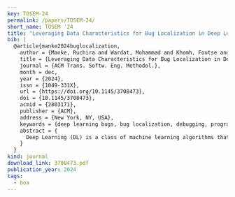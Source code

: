 ```yaml
---
key: TOSEM-24
permalink: /papers/TOSEM-24/
short_name: TOSEM '24
title: "Leveraging Data Characteristics for Bug Localization in Deep Learning Programs"
bib: |
  @article{manke2024buglocalization,
    author = {Manke, Ruchira and Wardat, Mohammad and Khomh, Foutse and Rajan, Hridesh},
    title = {Leveraging Data Characteristics for Bug Localization in Deep Learning Programs},
    journal = {ACM Trans. Softw. Eng. Methodol.},
    month = dec,
    year = {2024},
    issn = {1049-331X},
    url = {https://doi.org/10.1145/3708473},
    doi = {10.1145/3708473},
    acmid = {2803171},
    publisher = {ACM},
    address = {New York, NY, USA},
    keywords = {deep learning bugs, bug localization, debugging, program analysis},
    abstract = {
      Deep Learning (DL) is a class of machine learning algorithms that are used in a wide variety of applications. Like any software system, DL programs can have bugs. To support bug localization in DL programs, several tools have been proposed in the past. As most of the bugs that occur due to improper model structure known as structural bugs lead to inadequate performance during training, it is challenging for developers to identify the root cause and address these bugs. To support bug detection and localization in DL programs, in this paper, we propose Theia, which detects and localizes structural bugs in DL programs. Unlike the previous works, Theia considers the training dataset characteristics to automatically detect bugs in DL programs developed using two deep learning libraries, Keras and PyTorch. Since training the DL models is a time-consuming process, Theia detects these bugs at the beginning of the training process and alerts the developer with informative messages containing the bug’s location and actionable fixes which will help them to improve the structure of the model. We evaluated Theia on a benchmark of 40 real-world buggy DL programs obtained from Stack Overflow. Our results show that Theia successfully localizes 57/75 structural bugs in 40 buggy programs, whereas NeuraLint, a state-of-the-art approach capable of localizing structural bugs before training localizes 17/75 bugs.
    }
  }
kind: journal
download_link: 3708473.pdf
publication_year: 2024
tags:
  - boa
---
```

